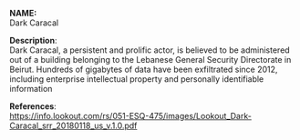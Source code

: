 **NAME:**  
Dark Caracal  

**Description**:   
Dark Caracal, a persistent and prolific actor, is believed to be administered out of a building belonging to the Lebanese General Security Directorate in Beirut. Hundreds of gigabytes of data have been exfiltrated since 2012, including enterprise intellectual property and personally identifiable information
  
**References**:  
https://info.lookout.com/rs/051-ESQ-475/images/Lookout_Dark-Caracal_srr_20180118_us_v.1.0.pdf
